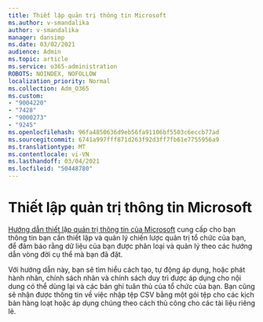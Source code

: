 ```yaml
---
title: Thiết lập quản trị thông tin Microsoft
ms.author: v-smandalika
author: v-smandalika
manager: dansimp
ms.date: 03/02/2021
audience: Admin
ms.topic: article
ms.service: o365-administration
ROBOTS: NOINDEX, NOFOLLOW
localization_priority: Normal
ms.collection: Adm_O365
ms.custom:
- "9004220"
- "7428"
- "9000273"
- "9245"
ms.openlocfilehash: 96fa4850636d9eb56fa91106bf5503c6eccb77ad
ms.sourcegitcommit: 6741a997fff871d263f92d3ff7fb61e7755956a9
ms.translationtype: MT
ms.contentlocale: vi-VN
ms.lasthandoff: 03/04/2021
ms.locfileid: "50448780"
---
```

# <a name="set-up-microsoft-information-governance"></a>Thiết lập quản trị thông tin Microsoft

[Hướng dẫn thiết lập quản trị thông tin của Microsoft](https://go.microsoft.com/fwlink/?linkid=2146529) cung cấp cho bạn thông tin bạn cần thiết lập và quản lý chiến lược quản trị tổ chức của bạn, để đảm bảo rằng dữ liệu của bạn được phân loại và quản lý theo các hướng dẫn vòng đời cụ thể mà bạn đã đặt.

Với hướng dẫn này, bạn sẽ tìm hiểu cách tạo, tự động áp dụng, hoặc phát hành nhãn, chính sách nhãn và chính sách duy trì được áp dụng cho nội dung có thể dùng lại và các bản ghi tuân thủ của tổ chức của bạn. Bạn cũng sẽ nhận được thông tin về việc nhập tệp CSV bằng một gói tệp cho các kịch bản hàng loạt hoặc áp dụng chúng theo cách thủ công cho các tài liệu riêng lẻ.
